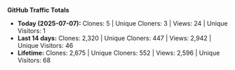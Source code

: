 
**GitHub Traffic Totals**

- **Today (2025-07-07):** Clones: 5 | Unique Cloners: 3 | Views: 24 | Unique Visitors: 1
- **Last 14 days:** Clones: 2,320 | Unique Cloners: 447 | Views: 2,942 | Unique Visitors: 46
- **Lifetime:** Clones: 2,675 | Unique Cloners: 552 | Views: 2,596 | Unique Visitors: 68
